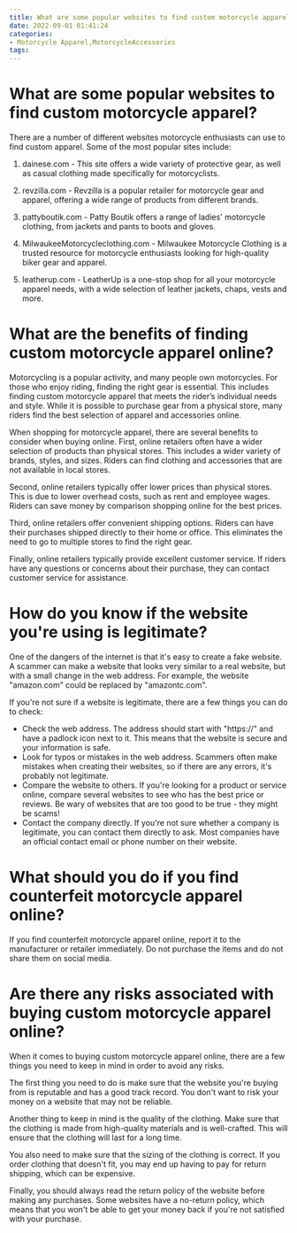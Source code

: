 ```yaml
---
title: What are some popular websites to find custom motorcycle apparel 
date: 2022-09-01 01:41:24
categories:
- Motorcycle Apparel,MotorcycleAccessories
tags:
---
```



#  What are some popular websites to find custom motorcycle apparel? 

There are a number of different websites motorcycle enthusiasts can use to find custom apparel. Some of the most popular sites include:

1. dainese.com - This site offers a wide variety of protective gear, as well as casual clothing made specifically for motorcyclists.

2. revzilla.com - Revzilla is a popular retailer for motorcycle gear and apparel, offering a wide range of products from different brands.

3. pattyboutik.com - Patty Boutik offers a range of ladies' motorcycle clothing, from jackets and pants to boots and gloves.

4. MilwaukeeMotorcycleclothing.com - Milwaukee Motorcycle Clothing is a trusted resource for motorcycle enthusiasts looking for high-quality biker gear and apparel.

5. leatherup.com - LeatherUp is a one-stop shop for all your motorcycle apparel needs, with a wide selection of leather jackets, chaps, vests and more.

#  What are the benefits of finding custom motorcycle apparel online? 

Motorcycling is a popular activity, and many people own motorcycles. For those who enjoy riding, finding the right gear is essential. This includes finding custom motorcycle apparel that meets the rider’s individual needs and style. While it is possible to purchase gear from a physical store, many riders find the best selection of apparel and accessories online.

When shopping for motorcycle apparel, there are several benefits to consider when buying online. First, online retailers often have a wider selection of products than physical stores. This includes a wider variety of brands, styles, and sizes. Riders can find clothing and accessories that are not available in local stores.

Second, online retailers typically offer lower prices than physical stores. This is due to lower overhead costs, such as rent and employee wages. Riders can save money by comparison shopping online for the best prices.

Third, online retailers offer convenient shipping options. Riders can have their purchases shipped directly to their home or office. This eliminates the need to go to multiple stores to find the right gear.

Finally, online retailers typically provide excellent customer service. If riders have any questions or concerns about their purchase, they can contact customer service for assistance.

#  How do you know if the website you're using is legitimate? 

One of the dangers of the internet is that it's easy to create a fake website. A scammer can make a website that looks very similar to a real website, but with a small change in the web address. For example, the website "amazon.com" could be replaced by "amazontc.com".

If you're not sure if a website is legitimate, there are a few things you can do to check: 

- Check the web address. The address should start with "https://" and have a padlock icon next to it. This means that the website is secure and your information is safe. 
- Look for typos or mistakes in the web address. Scammers often make mistakes when creating their websites, so if there are any errors, it's probably not legitimate. 
- Compare the website to others. If you're looking for a product or service online, compare several websites to see who has the best price or reviews. Be wary of websites that are too good to be true - they might be scams! 
- Contact the company directly. If you're not sure whether a company is legitimate, you can contact them directly to ask. Most companies have an official contact email or phone number on their website.

#  What should you do if you find counterfeit motorcycle apparel online? 

If you find counterfeit motorcycle apparel online, report it to the manufacturer or retailer immediately. Do not purchase the items and do not share them on social media.

#  Are there any risks associated with buying custom motorcycle apparel online?

When it comes to buying custom motorcycle apparel online, there are a few things you need to keep in mind in order to avoid any risks.

The first thing you need to do is make sure that the website you're buying from is reputable and has a good track record. You don't want to risk your money on a website that may not be reliable.

Another thing to keep in mind is the quality of the clothing. Make sure that the clothing is made from high-quality materials and is well-crafted. This will ensure that the clothing will last for a long time.

You also need to make sure that the sizing of the clothing is correct. If you order clothing that doesn't fit, you may end up having to pay for return shipping, which can be expensive.

Finally, you should always read the return policy of the website before making any purchases. Some websites have a no-return policy, which means that you won't be able to get your money back if you're not satisfied with your purchase.